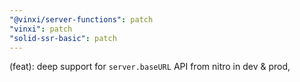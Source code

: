 ```yaml
---
"@vinxi/server-functions": patch
"vinxi": patch
"solid-ssr-basic": patch
---
```


(feat): deep support for `server.baseURL` API from nitro in dev & prod,
